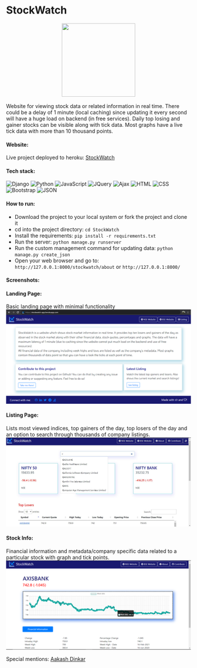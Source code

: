 # StockWatch
<p align="center">
  <img width="200" height="200" src="https://github.com/vanigupta20024/StockWatch/blob/master/Readme_images/logo.ico">
</p>

Website for viewing stock data or related information in real time. There could be a delay of 1 minute (local caching) since updating it every second will have a huge load on backend (in free services). Daily top losing and gainer stocks can be visible along with tick data. Most graphs have a live tick data with more than 10 thousand points.

#### Website:
Live project deployed to heroku: [StockWatch](https://stockwatch-app.herokuapp.com/)

#### Tech stack:
![Django](https://img.shields.io/badge/-Django-red)
![Python](https://img.shields.io/badge/-Python%20-blueviolet)
![JavaScript](https://img.shields.io/badge/-JavaScript-brightgreen)
![JQuery](https://img.shields.io/badge/-JQuery-yellow)
![Ajax](https://img.shields.io/badge/-Ajax-blue)
![HTML](https://img.shields.io/badge/-HTML-lightgrey)
![CSS](https://img.shields.io/badge/-CSS-9fc)
![Bootstrap](https://img.shields.io/badge/-Bootstrap-orange)
![JSON](https://img.shields.io/badge/-JSON-ff69d4)

#### How to run:
- Download the project to your local system or fork the project and clone it
- cd into the project directory: `cd StockWatch`
- Install the requirements: `pip install -r requirements.txt`
- Run the server: `python manage.py runserver`
- Run the custom management command for updating data: `python manage.py create_json`
- Open your web browser and go to: `http://127.0.0.1:8000/stockwatch/about` or `http://127.0.0.1:8000/`

#### Screenshots:

#### Landing Page:
Basic landing page with minimal functionality
![Landing](https://github.com/vanigupta20024/StockWatch/blob/master/Readme_images/landing_page.PNG)


#### Listing Page: 
Lists most viewed indices, top gainers of the day, top losers of the day and an option to search through thousands of company listings.
![Listing](https://github.com/vanigupta20024/StockWatch/blob/master/Readme_images/listing.jpg)

#### Stock Info:
Financial information and metadata/company specific data related to a particular stock with graph and tick points.
![Info](https://github.com/vanigupta20024/StockWatch/blob/master/Readme_images/info_page.PNG)

Special mentions: [Aakash Dinkar](https://github.com/aakashdinkar)
